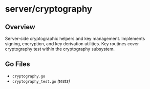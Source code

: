 # server/cryptography

## Overview

Server-side cryptographic helpers and key management. Implements signing, encryption, and key derivation utilities. Key routines cover cryptography test within the cryptography subsystem.

## Go Files

- `cryptography.go`
- `cryptography_test.go` *(tests)*
